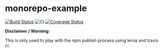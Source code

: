 # monorepo-example

[![Build Status](https://travis-ci.org/astiamicii/monorepo-example.svg?branch=master)](https://travis-ci.org/astiamicii/monorepo-example)
![CI](https://github.com/astiamicii/monorepo-example/workflows/CI/badge.svg?branch=master)
[![Coverage Status](https://coveralls.io/repos/github/astiamicii/monorepo-example/badge.svg?branch=master)](https://coveralls.io/github/astiamicii/monorepo-example?branch=master)

**Disclaimer / Warning:**

This is only used to play with the npm publish process using lerna and travis ci.
